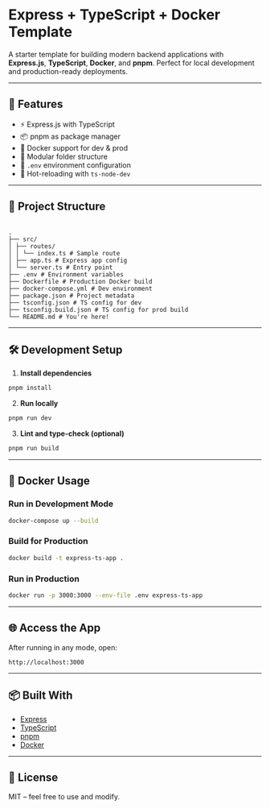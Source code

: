 # Express + TypeScript + Docker Template

A starter template for building modern backend applications with **Express.js**, **TypeScript**, **Docker**, and **pnpm**. Perfect for local development and production-ready deployments.

---

## 🚀 Features

- ⚡️ Express.js with TypeScript
- 📦 pnpm as package manager
- 🐳 Docker support for dev & prod
- 📂 Modular folder structure
- 🌱 `.env` environment configuration
- 🔁 Hot-reloading with `ts-node-dev`

---

## 🧱 Project Structure

```

.
├── src/
│ ├── routes/
│ │ └── index.ts # Sample route
│ ├── app.ts # Express app config
│ └── server.ts # Entry point
├── .env # Environment variables
├── Dockerfile # Production Docker build
├── docker-compose.yml # Dev environment
├── package.json # Project metadata
├── tsconfig.json # TS config for dev
├── tsconfig.build.json # TS config for prod build
└── README.md # You're here!

```

---

## 🛠️ Development Setup

1. **Install dependencies**

```bash
pnpm install
```

2. **Run locally**

```bash
pnpm run dev
```

3. **Lint and type-check (optional)**

```bash
pnpm run build
```

---

## 🐳 Docker Usage

### Run in Development Mode

```bash
docker-compose up --build
```

### Build for Production

```bash
docker build -t express-ts-app .
```

### Run in Production

```bash
docker run -p 3000:3000 --env-file .env express-ts-app
```

---

## 🌐 Access the App

After running in any mode, open:

```
http://localhost:3000
```

---

## 📦 Built With

- [Express](https://expressjs.com/)
- [TypeScript](https://www.typescriptlang.org/)
- [pnpm](https://pnpm.io/)
- [Docker](https://www.docker.com/)

---

## 📄 License

MIT – feel free to use and modify.
